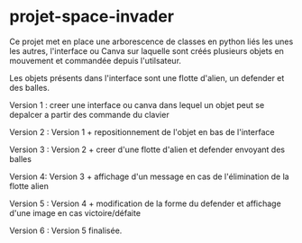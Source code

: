 # projet-space-invader

Ce projet met en place une arborescence de classes en python liés les unes les autres, l'interface ou Canva sur laquelle sont créés plusieurs objets en mouvement et commandée depuis l'utilsateur.

Les objets présents dans l'interface sont une flotte d'alien, un defender et des balles.

Version 1 : creer une interface ou canva dans lequel un objet peut se depalcer a partir des commande du clavier

Version 2 : Version 1 + repositionnement de l'objet en bas de l'interface

Version 3 : Version 2 + creer d'une flotte d'alien et defender envoyant des balles

Version 4: Version 3 + affichage d'un message en cas de l'élimination de la flotte alien

Version 5 : Version 4 + modification de la forme du defender et affichage d'une image en cas victoire/défaite

Version 6 : Version 5 finalisée.
